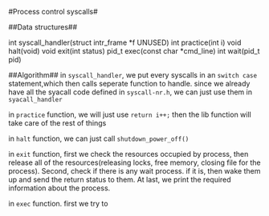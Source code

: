 #Process control syscalls#

##Data structures##

int syscall_handler(struct intr_frame *f UNUSED)
int practice(int i)
void halt(void)
void exit(int status)
pid_t exec(const char *cmd_line)
int wait(pid_t pid)

##Algorithm##
in `syscall_handler`, we put every syscalls in an `switch case` statement,which then calls seperate function to handle.
since we already have all the syacall code defined in `syscall-nr.h`, we can just use them in `syacall_handler`

in `practice` function, we will just use `return i++;` then the lib function will take care of the rest of things 

in `halt` function, we can just call `shutdown_power_off()`

in `exit` function, first we check the resources occupied by process, then release all of the resources(releasing locks, free memory, closing file for the process). Second, check if there is any wait process. if it is, then wake them up and send the return status to them. At last, we print the required information about the process.

in `exec` function. first we try to 
